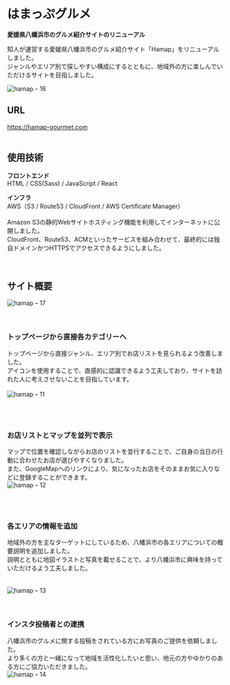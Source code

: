 # はまっぷグルメ

<strong>愛媛県八幡浜市のグルメ紹介サイトのリニューアル</strong>

知人が運営する愛媛県八幡浜市のグルメ紹介サイト「Hamap」をリニューアルしました。  
ジャンルやエリア別で探しやすい構成にするとともに、地域外の方に楽しんでいただけるサイトを目指しました。

![hamap – 16](https://user-images.githubusercontent.com/70832534/104080828-c120d780-526d-11eb-81c3-96a4cac55ecf.jpg)  

## URL 
<https://hamap-gourmet.com>
<br />
<br />

## 使用技術
<strong>フロントエンド</strong>  
HTML / CSS(Sass) / JavaScript / React   

<strong>インフラ</strong>  
AWS（S3 / Route53 / CloudFront / AWS Certificate Manager）  
<br />
Amazon S3の静的Webサイトホスティング機能を利用してインターネットに公開しました。  
CloudFront、Route53、ACMといったサービスを組み合わせて、最終的には独自ドメインかつHTTPSでアクセスできるようにしました。
<br />
<br />
<br />

## サイト概要
![hamap – 17](https://user-images.githubusercontent.com/70832534/103212836-4d1e2f80-494f-11eb-8401-d4e1e9593764.jpg)
<br />
<br />
<br />

### トップページから直接各カテゴリーへ
トップページから直接ジャンル、エリア別でお店リストを見られるよう改善しました。  
アイコンを使用することで、直感的に認識できるよう工夫しており、サイトを訪れた人に考えさせないことを目指しています。  
</br>
![hamap – 11](https://user-images.githubusercontent.com/70832534/103165290-2a115400-4859-11eb-891d-5e4aa01dcfcd.jpg)  
<br />
<br />
<br />

### お店リストとマップを並列で表示
マップで位置を確認しながらお店のリストを並行することで、ご自身の当日の行動に合わせたお店が選びやすくなりました。  
また、GoogleMapへのリンクにより、気になったお店をそのままお気に入りなどに登録することができます。
<br />
![hamap – 12](https://user-images.githubusercontent.com/70832534/103165294-2ed60800-4859-11eb-8f2a-26a1e6d45d76.jpg)  
<br />
<br />
<br />

### 各エリアの情報を追加
地域外の方を主なターゲットにしているため、八幡浜市の各エリアについての概要説明を追加しました。  
説明とともに地図イラストと写真を載せることで、より八幡浜市に興味を持っていただけるよう工夫しました。  
<br />
<br />
![hamap – 13](https://user-images.githubusercontent.com/70832534/103181126-e3ffd300-48e0-11eb-879b-990840cfa748.jpg)
<br />
<br />
<br />

### インスタ投稿者との連携
八幡浜市のグルメに関する投稿をされている方にお写真のご提供を依頼しました。  
より多くの方と一緒になって地域を活性化したいと思い、地元の方やゆかりのある方にご協力いただきました。
<br />
![hamap – 14](https://user-images.githubusercontent.com/70832534/103165715-7d39d580-485e-11eb-8174-e17c5d15d375.jpg)
